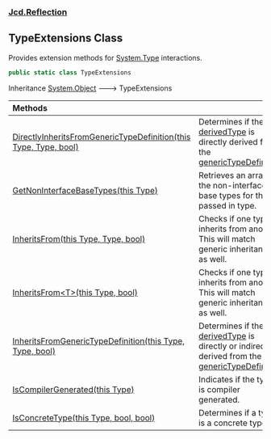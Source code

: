### [Jcd.Reflection](Jcd.Reflection.md 'Jcd.Reflection')

## TypeExtensions Class

Provides extension methods for [System.Type](https://docs.microsoft.com/en-us/dotnet/api/System.Type 'System.Type') interactions.

```csharp
public static class TypeExtensions
```

Inheritance [System.Object](https://docs.microsoft.com/en-us/dotnet/api/System.Object 'System.Object') &#129106; TypeExtensions

| Methods                                                                                                                                                                                                                                                               |                                                                                                                                                                                                                                                                                                                                                                                                                                                                                                                                                                                                                                                                                                                                                                                    |
|:----------------------------------------------------------------------------------------------------------------------------------------------------------------------------------------------------------------------------------------------------------------------|:-----------------------------------------------------------------------------------------------------------------------------------------------------------------------------------------------------------------------------------------------------------------------------------------------------------------------------------------------------------------------------------------------------------------------------------------------------------------------------------------------------------------------------------------------------------------------------------------------------------------------------------------------------------------------------------------------------------------------------------------------------------------------------------|
| [DirectlyInheritsFromGenericTypeDefinition(this Type, Type, bool)](TypeExtensions.DirectlyInheritsFromGenericTypeDefinition.qE66oTVx3GVuaGUl6VtNHQ.md 'Jcd.Reflection.TypeExtensions.DirectlyInheritsFromGenericTypeDefinition(this System.Type, System.Type, bool)') | Determines if the [derivedType](TypeExtensions.DirectlyInheritsFromGenericTypeDefinition.qE66oTVx3GVuaGUl6VtNHQ.md#Jcd.Reflection.TypeExtensions.DirectlyInheritsFromGenericTypeDefinition(thisSystem.Type,System.Type,bool).derivedType 'Jcd.Reflection.TypeExtensions.DirectlyInheritsFromGenericTypeDefinition(this System.Type, System.Type, bool).derivedType') is directly derived from the [genericTypeDefinition](TypeExtensions.DirectlyInheritsFromGenericTypeDefinition.qE66oTVx3GVuaGUl6VtNHQ.md#Jcd.Reflection.TypeExtensions.DirectlyInheritsFromGenericTypeDefinition(thisSystem.Type,System.Type,bool).genericTypeDefinition 'Jcd.Reflection.TypeExtensions.DirectlyInheritsFromGenericTypeDefinition(this System.Type, System.Type, bool).genericTypeDefinition') |
| [GetNonInterfaceBaseTypes(this Type)](TypeExtensions.GetNonInterfaceBaseTypes.bUYcIc1TONbS+3R/MdEb3w.md 'Jcd.Reflection.TypeExtensions.GetNonInterfaceBaseTypes(this System.Type)')                                                                                   | Retrieves an array of the non-interface base types for the<br/>passed in type.                                                                                                                                                                                                                                                                                                                                                                                                                                                                                                                                                                                                                                                                                                     |
| [InheritsFrom(this Type, Type, bool)](TypeExtensions.InheritsFrom.prelIE42SzV2rQdsVlEfJA.md 'Jcd.Reflection.TypeExtensions.InheritsFrom(this System.Type, System.Type, bool)')                                                                                        | Checks if one type inherits from another. This will match generic inheritance as well.                                                                                                                                                                                                                                                                                                                                                                                                                                                                                                                                                                                                                                                                                             |
| [InheritsFrom&lt;T&gt;(this Type, bool)](TypeExtensions.InheritsFrom.GrrQVxFfg2eFPCO42Wu2Sg.md 'Jcd.Reflection.TypeExtensions.InheritsFrom<T>(this System.Type, bool)')                                                                                               | Checks if one type inherits from another. This will match generic inheritance as well.                                                                                                                                                                                                                                                                                                                                                                                                                                                                                                                                                                                                                                                                                             |
| [InheritsFromGenericTypeDefinition(this Type, Type, bool)](TypeExtensions.InheritsFromGenericTypeDefinition.mHC/Sebww6wWdgzeBrkOyA.md 'Jcd.Reflection.TypeExtensions.InheritsFromGenericTypeDefinition(this System.Type, System.Type, bool)')                         | Determines if the [derivedType](TypeExtensions.InheritsFromGenericTypeDefinition.mHC/Sebww6wWdgzeBrkOyA.md#Jcd.Reflection.TypeExtensions.InheritsFromGenericTypeDefinition(thisSystem.Type,System.Type,bool).derivedType 'Jcd.Reflection.TypeExtensions.InheritsFromGenericTypeDefinition(this System.Type, System.Type, bool).derivedType') is directly or indirectly derived from the [genericTypeDefinition](TypeExtensions.InheritsFromGenericTypeDefinition.mHC/Sebww6wWdgzeBrkOyA.md#Jcd.Reflection.TypeExtensions.InheritsFromGenericTypeDefinition(thisSystem.Type,System.Type,bool).genericTypeDefinition 'Jcd.Reflection.TypeExtensions.InheritsFromGenericTypeDefinition(this System.Type, System.Type, bool).genericTypeDefinition')                                   |
| [IsCompilerGenerated(this Type)](TypeExtensions.IsCompilerGenerated.HWQbjqnr9k6+Xy16mYGcIg.md 'Jcd.Reflection.TypeExtensions.IsCompilerGenerated(this System.Type)')                                                                                                  | Indicates if the type is compiler generated.                                                                                                                                                                                                                                                                                                                                                                                                                                                                                                                                                                                                                                                                                                                                       |
| [IsConcreteType(this Type, bool, bool)](TypeExtensions.IsConcreteType.1h2NXdJ28cgUto9XcgSuDA.md 'Jcd.Reflection.TypeExtensions.IsConcreteType(this System.Type, bool, bool)')                                                                                         | Determines if a type is a concrete type.                                                                                                                                                                                                                                                                                                                                                                                                                                                                                                                                                                                                                                                                                                                                           |
